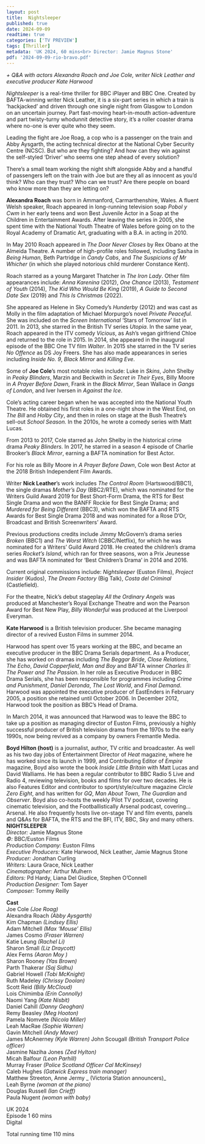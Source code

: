 ```yaml
---
layout: post
title:  Nightsleeper
published: true
date: 2024-09-09
readtime: true
categories: ['TV PREVIEW']
tags: [Thriller]
metadata: 'UK 2024, 60 mins<br> Director: Jamie Magnus Stone'
pdf: '2024-09-09-rio-bravo.pdf'
---
```


_+ Q&A with actors Alexandra Roach and Joe Cole, writer Nick Leather and executive producer Kate Harwood_

_Nightsleeper_ is a real-time thriller for BBC iPlayer and BBC One. Created by BAFTA-winning writer Nick Leather, it is a six-part series in which a train is ‘hackjacked’ and driven through one single night from Glasgow to London on an uncertain journey. Part fast-moving heart-in-mouth action-adventure and part twisty-turny whodunnit detective story, it’s a roller coaster drama where no-one is ever quite who they seem.

Leading the fight are Joe Roag, a cop who is a passenger on the train and Abby Aysgarth, the acting technical director at the National Cyber Security Centre (NCSC). But who are they fighting? And how can they win against the self-styled ‘Driver’ who seems one step ahead of every solution?

There’s a small team working the night shift alongside Abby and a handful of passengers left on the train with Joe but are they all as innocent as you’d think? Who can they trust? Who can we trust? Are there people on board who know more than they are letting on?

**Alexandra Roach** was born in Ammanford, Carmarthenshire, Wales. A fluent Welsh speaker, Roach appeared in long-running television soap _Pobol y Cwm_ in her early teens and won Best Juvenile Actor in a Soap at the Children in Entertainment Awards. After leaving the series in 2005, she spent time with the National Youth Theatre of Wales before going on to the Royal Academy of Dramatic Art, graduating with a B.A. in acting in 2010.

In May 2010 Roach appeared in _The Door Never Closes_ by Rex Obano at the Almeida Theatre. A number of high-profile roles followed, including Sasha in _Being Human_, Beth Partridge in _Candy Cabs_, and _The Suspicions of Mr Whicher_ (in which she played notorious child murderer Constance Kent).

Roach starred as a young Margaret Thatcher in _The Iron Lady_. Other film appearances include: _Anna Karenina_ (2012), _One Chance_ (2013), _Testament of Youth_ (2014), _The Kid Who Would Be King_ (2019), _A Guide to Second Date Sex_ (2019) and _This Is Christmas_ (2022).

She appeared as Helene in Sky Comedy’s _Hunderby_ (2012) and was cast as Molly in the film adaptation of Michael Morpurgo’s novel _Private Peaceful._ She was included on the _Screen International_ ‘Stars of Tomorrow’ list in 2011. In 2013, she starred in the British TV series _Utopia_. In the same year, Roach appeared in the ITV comedy _Vicious_, as Ash’s vegan girlfriend Chloe and returned to the role in 2015. In 2014, she appeared in the inaugural episode of the BBC One TV film _Walter_. In 2015 she starred in the TV series _No Offence_ as DS Joy Freers. She has also made appearances in series including _Inside No. 9_, _Black Mirror_ and _Killing Eve_.

Some of **Joe Cole**’s most notable roles include: Luke in _Skins_, John Shelby in _Peaky Blinders_, Marzin and Beckwith in _Secret in Their Eyes_, Billy Moore in _A Prayer Before Dawn_, Frank in the _Black Mirror_, Sean Wallace in _Gangs of London_, and Iver Iversen in _Against the Ice_.

Cole’s acting career began when he was accepted into the National Youth Theatre.  He obtained his first roles in a one-night show in the West End, on _The Bill_ and _Holby City_, and then in roles on stage at the Bush Theatre’s sell-out _School Season._ In the 2010s, he wrote a comedy series with Matt Lucas.

From 2013 to 2017, Cole starred as John Shelby in the historical crime drama _Peaky Blinders_. In 2017, he starred in a season 4 episode of Charlie Brooker’s _Black Mirror_, earning a BAFTA nomination for Best Actor.

For his role as Billy Moore in _A Prayer Before Dawn_, Cole won Best Actor at the 2018 British Independent Film Awards.

Writer **Nick Leather**’s work includes _The Control Room_ (Hartswood/BBC1), the single dramas _Mother’s Day_ (BBC2/RTE), which was nominated for the Writers Guild Award 2019 for Best Short-Form Drama, the RTS for Best Single Drama and won the BANFF Rockie for Best Single Drama; and _Murdered for Being Different_ (BBC3), which won the BAFTA and RTS Awards for Best Single Drama 2018 and was nominated for a Rose D’Or, Broadcast and British Screenwriters’ Award.

Previous productions credits include Jimmy McGovern’s drama series _Broken_ (BBC1) and _The Worst Witch_ (CBBC/Netflix), for which he was nominated for a Writers’ Guild Award 2018. He created the children’s drama series _Rocket’s Island_, which ran for three seasons, won a Prix Jeunesse and was BAFTA nominated for ‘Best Children’s Drama’ in 2014 and 2016.

Current original commissions include: _Nightsleeper_ (Euston Films), _Project Insider_ (Kudos), _The Dream Factory_ (Big Talk), _Costa del Criminal_ (Castlefield).

For the theatre, Nick’s debut stageplay _All the Ordinary Angels_ was produced at Manchester’s Royal Exchange Theatre and won the Pearson Award for Best New Play, _Billy Wonderful_ was produced at the Liverpool Everyman.

**Kate Harwood** is a British television producer. She became managing director of a revived Euston Films in summer 2014.

Harwood has spent over 15 years working at the BBC, and became an executive producer in the BBC Drama Serials department. As a Producer, she has worked on dramas including _The Beggar Bride_, _Close Relations_, _The Echo_, _David Copperfield_, _Man and Boy_ and BAFTA winner _Charles II: The Power and The Passion_. In her role as Executive Producer in BBC Drama Serials, she has been responsible for programmes including _Crime and Punishment_, _Daniel Deronda_, _The Lost World_, and _Final Demand_. Harwood was appointed the executive producer of EastEnders in February 2005, a position she retained until October 2006. In December 2012, Harwood took the position as BBC’s Head of Drama.

In March 2014, it was announced that Harwood was to leave the BBC to take up a position as managing director of Euston Films, previously a highly successful producer of British television drama from the 1970s to the early 1990s, now being revived as a company by owners Fremantle Media.

**Boyd Hilton (host)** is a journalist, author, TV critic and broadcaster. As well as his two day jobs of Entertainment Director of _Heat_ magazine, where he has worked since its launch in 1999, and Contributing Editor of _Empire_ magazine, Boyd also wrote the book _Inside Little Britain_ with Matt Lucas and David Walliams. He has been a regular contributor to BBC Radio 5 Live and Radio 4, reviewing television, books and films for over two decades. He is also Features Editor and contributor to sport/style/culture magazine _Circle Zero Eight_, and has written for _GQ_, _Man About Town_, _The Guardian_ and _Observer_. Boyd also co-hosts the weekly Pilot TV podcast, covering cinematic television, and the Footballistically Arsenal podcast, covering… Arsenal. He also frequently hosts live on-stage TV and film events, panels and Q&As for BAFTA, the RTS and the BFI, ITV, BBC, Sky and many others.
<br>
**NIGHTSLEEPER**  
_Director:_ Jamie Magnus Stone  
_©:_ BBC/Euston Films  
_Production Company:_ Euston Films  
_Executive Producers:_ Kate Harwood, Nick Leather, Jamie Magnus Stone  
_Producer:_ Jonathan Curling  
_Writers:_ Laura Grace, Nick Leather  
_Cinematographer:_ Arthur Mulhern  
_Editors:_ Pd Hardy, Liana Del Giudice, Stephen O’Connell  
_Production Designer:_ Tom Sayer  
_Composer:_ Tommy Reilly  

**Cast**  
Joe Cole _(Joe Roag)_  
Alexandra Roach _(Abby Aysgarth)_  
Kim Chapman _(Lindsey Ellis)_  
Adam Mitchell _(Max ‘Mouse’ Ellis)_  
James Cosmo _(Fraser Warren)_  
Katie Leung _(Rachel Li)_  
Sharon Small _(Liz Draycott)_  
Alex Ferns _(Aaron Moy  )_  
Sharon Rooney _(Yas Brown)_  
Parth Thakerar _(Saj Sidhu)_  
Gabriel Howell _(Tobi McKnight)_  
Ruth Madeley _(Chrissy Doolan)_  
Scott Reid _(Billy McCloud)_  
Lois Chimimba _(Erin Connolly)_  
Naomi Yang _(Kate Nisbit)_  
Daniel Cahill _(Danny Geoghan)_  
Remy Beasley _(Meg Hooton)_  
Pamela Nomvete _(Nicola Miller)_  
Leah MacRae _(Sophie Warren)_  
Gavin Mitchell _(Andy Maver)_  
James McAnerney _(Kyle Warren)_ 
John Scougall _(British Transport Police officer)_  
Jasmine Naziha Jones _(Zed Hylton)_  
Micah Balfour _(Leon Parhill)_  
Murray Fraser _(Police Scotland Officer Cal McKinsey)_  
Caleb Hughes _(Gatwick Express train manager)_  
Matthew Streeton,  Anne Jermy _ (Victoria Station announcers)_  
Leah Byrne _(woman at the piano)_  
Douglas Russell _(Ian Crieff)_  
Paula Nugent _(woman with baby)_  

UK 2024  
Episode 1 60 mins  
Digital  

Total running time 110 mins
<!--stackedit_data:
eyJoaXN0b3J5IjpbMTY5MDI5MDM0OSwtMTM4NTYxODIyOSwxMj
k5NTExNDRdfQ==
-->